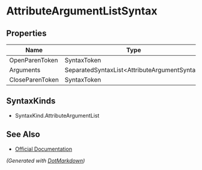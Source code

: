 # AttributeArgumentListSyntax

## Properties

| Name            | Type                                          |
| --------------- | --------------------------------------------- |
| OpenParenToken  | SyntaxToken                                   |
| Arguments       | SeparatedSyntaxList\<AttributeArgumentSyntax> |
| CloseParenToken | SyntaxToken                                   |

## SyntaxKinds

* SyntaxKind\.AttributeArgumentList

## See Also

* [Official Documentation](https://docs.microsoft.com/en-us/dotnet/api/microsoft.codeanalysis.csharp.syntax.attributeargumentlistsyntax)


*\(Generated with [DotMarkdown](http://github.com/JosefPihrt/DotMarkdown)\)*